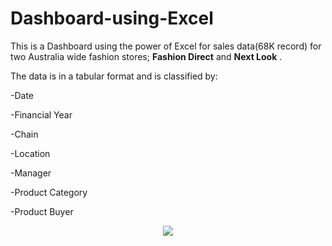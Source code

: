 # Dashboard-using-Excel

This is a Dashboard using the power of Excel for sales data(68K record) for two Australia wide fashion stores; **Fashion Direct** and **Next Look** . 

The data is in a tabular format and is classified by:

-Date

-Financial Year

-Chain

-Location

-Manager

-Product Category

-Product Buyer


<p align="center">
  <img src="https://user-images.githubusercontent.com/79003543/135903206-9ebf48d5-cafa-42dc-991a-96cbfd22de67.png" />
</p>





